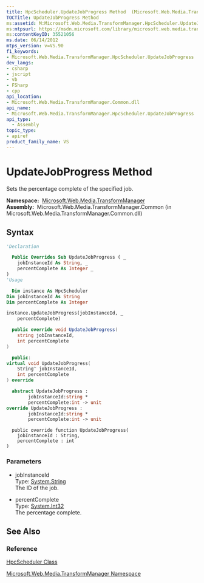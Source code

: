 ```yaml
---
title: HpcScheduler.UpdateJobProgress Method  (Microsoft.Web.Media.TransformManager)
TOCTitle: UpdateJobProgress Method
ms:assetid: M:Microsoft.Web.Media.TransformManager.HpcScheduler.UpdateJobProgress(System.String,System.Int32)
ms:mtpsurl: https://msdn.microsoft.com/library/microsoft.web.media.transformmanager.hpcscheduler.updatejobprogress(v=VS.90)
ms:contentKeyID: 35521056
ms.date: 06/14/2012
mtps_version: v=VS.90
f1_keywords:
- Microsoft.Web.Media.TransformManager.HpcScheduler.UpdateJobProgress
dev_langs:
- csharp
- jscript
- vb
- FSharp
- cpp
api_location:
- Microsoft.Web.Media.TransformManager.Common.dll
api_name:
- Microsoft.Web.Media.TransformManager.HpcScheduler.UpdateJobProgress
api_type:
  - Assembly
topic_type:
- apiref
product_family_name: VS
---
```


# UpdateJobProgress Method

Sets the percentage complete of the specified job.

**Namespace:**  [Microsoft.Web.Media.TransformManager](microsoft-web-media-transformmanager-namespace.md)  
**Assembly:**  Microsoft.Web.Media.TransformManager.Common (in Microsoft.Web.Media.TransformManager.Common.dll)

## Syntax

```vb
'Declaration

  Public Overrides Sub UpdateJobProgress ( _
    jobInstanceId As String, _
    percentComplete As Integer _
)
'Usage

  Dim instance As HpcScheduler
Dim jobInstanceId As String
Dim percentComplete As Integer

instance.UpdateJobProgress(jobInstanceId, _
    percentComplete)
```

```csharp
  public override void UpdateJobProgress(
    string jobInstanceId,
    int percentComplete
)
```

```cpp
  public:
virtual void UpdateJobProgress(
    String^ jobInstanceId, 
    int percentComplete
) override
```

``` fsharp
  abstract UpdateJobProgress : 
        jobInstanceId:string * 
        percentComplete:int -> unit 
override UpdateJobProgress : 
        jobInstanceId:string * 
        percentComplete:int -> unit 
```

```jscript
  public override function UpdateJobProgress(
    jobInstanceId : String, 
    percentComplete : int
)
```

### Parameters

  - jobInstanceId  
    Type: [System.String](https://msdn.microsoft.com/library/s1wwdcbf)  
    The ID of the job.  

<!-- end list -->

  - percentComplete  
    Type: [System.Int32](https://msdn.microsoft.com/library/td2s409d)  
    The percentage complete.  

## See Also

### Reference

[HpcScheduler Class](hpcscheduler-class-microsoft-web-media-transformmanager.md)

[Microsoft.Web.Media.TransformManager Namespace](microsoft-web-media-transformmanager-namespace.md)
